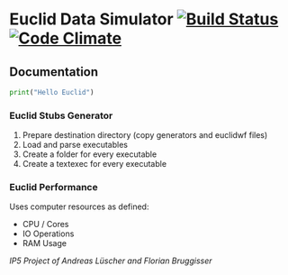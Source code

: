 # Euclid Data Simulator [![Build Status](https://travis-ci.org/cansik/eucliddatasimulator.svg)](https://travis-ci.org/cansik/eucliddatasimulator) [![Code Climate](https://codeclimate.com/github/cansik/eucliddatasimulator/badges/gpa.svg)](https://codeclimate.com/github/cansik/eucliddatasimulator)

## Documentation
```python
print("Hello Euclid")
```

### Euclid Stubs Generator
1. Prepare destination directory (copy generators and euclidwf files)
2. Load and parse executables
3. Create a folder for every executable
4. Create a textexec for every executable

### Euclid Performance
Uses computer resources as defined:

- CPU / Cores
- IO Operations
- RAM Usage

*IP5 Project of Andreas Lüscher and Florian Bruggisser*
